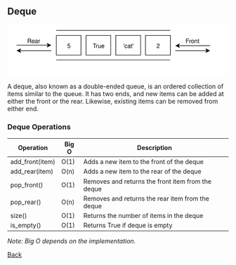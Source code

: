 ## Deque

<img src="assets/deque/deque.svg"><br/>

A deque, also known as a double-ended queue, is an ordered collection of items similar to the queue. It has two ends, and new items can be added at either the front or the rear. Likewise, existing items can be removed from either end.

### Deque Operations

| Operation       | Big O | Description                                       |
| --------------- | ----- | ------------------------------------------------- |
| add_front(item) | O(1)  | Adds a new item to the front of the deque         |
| add_rear(item)  | O(n)  | Adds a new item to the rear of the deque          |
| pop_front()     | O(1)  | Removes and returns the front item from the deque |
| pop_rear()      | O(n)  | Removes and returns the rear item from the deque  |
| size()          | O(1)  | Returns the number of items in the deque          |
| is_empty()      | O(1)  | Returns True if deque is empty                    |

*Note: Big O depends on the implementation.*

[Back](linear.md)
